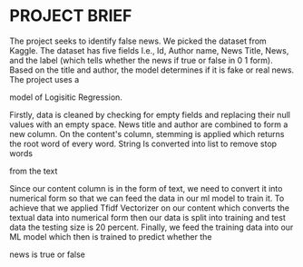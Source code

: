 # PROJECT BRIEF

The project seeks to identify false news. We picked the dataset
from Kaggle. The dataset has five fields I.e., Id, Author name,
News Title, News, and the label (which tells whether the news if
true or false in 0 1 form). Based on the title and author, the
model determines if it is fake or real news. The project uses a

model of Logisitic Regression.

Firstly, data is cleaned by checking for empty fields and
replacing their null values with an empty space. News title and
author are combined to form a new column. On the content&#39;s
column, stemming is applied which returns the root word of
every word. String Is converted into list to remove stop words

from the text

Since our content column is in the form of text, we need to
convert it into numerical form so that we can feed the data in
our ml model to train it. To achieve that we applied Tfidf
Vectorizer on our content which converts the textual data into
numerical form then our data is split into training and test data
the testing size is 20 percent. Finally, we feed the training data
into our ML model which then is trained to predict whether the

news is true or false
